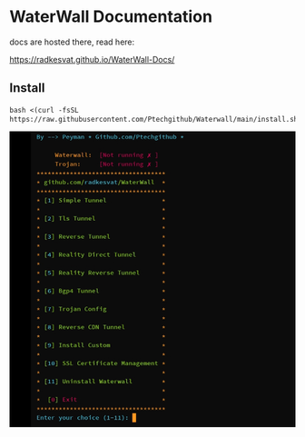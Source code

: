 # WaterWall Documentation


docs are hosted there, read here:


https://radkesvat.github.io/WaterWall-Docs/

## Install
```
bash <(curl -fsSL https://raw.githubusercontent.com/Ptechgithub/Waterwall/main/install.sh)
```
![31](https://raw.githubusercontent.com/Ptechgithub/configs/main/media/31.jpg)



